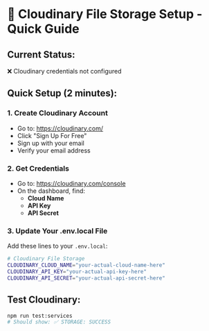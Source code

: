 # 📁 Cloudinary File Storage Setup - Quick Guide

## **Current Status:**
❌ Cloudinary credentials not configured

## **Quick Setup (2 minutes):**

### **1. Create Cloudinary Account**
- Go to: https://cloudinary.com/
- Click "Sign Up For Free"
- Sign up with your email
- Verify your email address

### **2. Get Credentials**
- Go to: https://cloudinary.com/console
- On the dashboard, find:
  - **Cloud Name**
  - **API Key**
  - **API Secret**

### **3. Update Your .env.local File**
Add these lines to your `.env.local`:

```bash
# Cloudinary File Storage
CLOUDINARY_CLOUD_NAME="your-actual-cloud-name-here"
CLOUDINARY_API_KEY="your-actual-api-key-here"
CLOUDINARY_API_SECRET="your-actual-api-secret-here"
```

## **Test Cloudinary:**
```bash
npm run test:services
# Should show: ✅ STORAGE: SUCCESS
```
